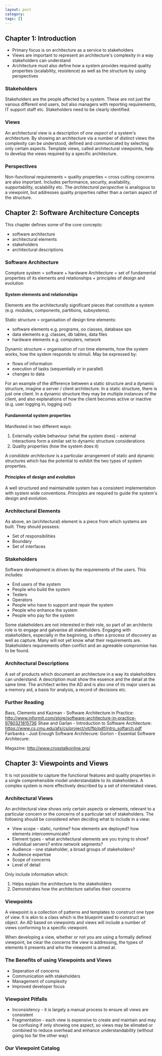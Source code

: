 ```yaml
---
layout: post
category: 
tags: []
---
```


## Chapter 1: Introduction

* Primary focus is on architecture as a service to stakeholders
* Views are important to represent an architecture's complexity in a way stakeholders can understand
* Architecture must also define how a system provides required quality properties (scalability, resistence) as well as the structure by using perspectives

### Stakeholders
Stakeholders are the people affected by a system. These are not just the various different end users, but also managers with reporting requirements, IT support staff etc.
Stakeholders need to be clearly identified.

### Views
An architectural view is a description of _one aspect_ of a system's architecture. By showing an architecture via a number of distinct views the complexity can be understood, defined and communicated by selecting only certain aspects.
Template views, called architectural viewpoints, help to develop the views required by a specific architecture.

### Perspectives
Non-functional requirements = quality properties = cross cutting concerns are also important. Includes performance, security, availability, supportability, scalability etc.
The _architectural perspective_ is analogous to a viewpoint, but addresses quality properties rather than a certain aspect of the structure.

## Chapter 2: Software Architecture Concepts

This chapter defines some of the core concepts:
* software architecture
* architectural elements
* stakeholders
* architectural descriptions

### Software Architecture

Compture system = software + hardware
Architecture = set of fundamental properties of its elements and relationships + principles of design and evolution

#### System elements and relationships

Elements are the architecturally significant pieces that constitute a system (e.g. modules, components, partitions, subsystems).

Static structure = organisation of design time elements:
* software elements e.g. programs, oo classes, database sps
* data elements e.g. classes, db tables, data files
* hardware elements e.g. computers, network

Dynamic structure = organisation of run time elements, how the system works, how the system responds to stimuli. May be expressed by:
* flows of information
* execution of tasks (sequentially or in parallel)
* changes to data

For an example of the difference between a static structure and a dynamic structure, imagine a server / client architecture. In a static structure, there is just one client. In a dynamic structure they may be multiple instances of the client, and also explanations of how the client becomes active or inactive (e.g. user logging in, logging out)

#### Fundamental system properties

Manifested in two different ways:
1. Externally visible behaviour (what the system does) - external interactions form a similar set to dynamic structure considerations
2. Quality properties (how the system does it)

A *candidate architecture* is a particular arrangement of static and dynamic structures which has the potential to exhibit the two types of system properties.

#### Principles of design and evolution

A well structured and maintainable system has a consistent implementation with system wide conventions.
*Principles* are required to guide the system's design and evolution. 

### Architectural Elements

As above, an (architectural) element  is a piece from which systems are built. They should possess:
* Set of responsibilities
* Boundary
* Set of interfaces 

### Stakeholders

Software development is driven by the requirements of the users. This includes:
* End users of the system
* People who build the system
* Testers
* Operators
* People who have to support and repair the system
* People who enhance the system
* People who pay for the system

Some stakeholders are not interested in their role, so part of an architects role is to engage and galvanise all stakeholders.
Engaging with stakeholders, especially in the beginning, is often a process of discovery as well as capture. Many will not yet know what their requirements are.
Stakeholders requirements often conflict and an agreeable compromise has to be found.

### Architectural Descriptions

A set of products which document an architecture in a way its stakeholders can understand. A description must show the essence and the detail at the same time.
The architect writes the AD and is also one of its major users as a memory aid, a basis for analysis, a record of decisions etc.

### Further Reading
Bass, Clements and Kazman - Software Architecture in Practice: <http://www.informit.com/store/software-architecture-in-practice-9780321815736>
Shaw and Garlan - Introduction to Software Architecture: <https://www.cs.cmu.edu/afs/cs/project/vit/ftp/pdf/intro_softarch.pdf>
Fairbanks - Just Enough Software Architecure:
Gorton - Essential Software Architecure: 

Magazine: <http://www.crosstalkonline.org/>

## Chapter 3: Viewpoints and Views

It is not possible to capture the functional features and quality properties in a single comprehensible model understandable to its stakeholders. 
A complex system is more effectively described by a set of interrelated views.

### Architectural Views

An architectural view shows only certain aspects or elements, relevant to a particular concern or the concerns of a particular set of stakeholders.
The following should be considered when deciding what to include in a view:
* View scope - static, runtime? how elements are deployed? how elements intercommunicate?
* Element types - what architectural elements are you trying to show? individual servers? entire network segments?
* Audience - one stakeholder, a broad groups of stakeholders?
* Audience expertise
* Scope of concerns
* Level of detail

Only include information which:
1. Helps explain the architecture to the stakeholders
2. Demonstrates how the architecture satisfies their concerns

### Viewpoints

A viewpoint is a collection of patterns and templates to construct one type of view. It is akin to a class which is the blueprint used to construct an object. An AD based on viewpoints and views will include a number of views conforming to a specific viewpoint.

When developing a view, whether or not you are using  a formally defined viewpoint, be clear the concerns the view is addressing, the types of elements it presents and who the viewpoint is aimed at.

### The Benefits of using Viewpoints and Views
* Seperation of concerns
* Communication with stakeholders
* Management of complexity
* Improved developer focus

### Viewpoint Pitfalls
* Inconsistency - it is largely a manual process to ensure all views are consistent
* Fragmentation - each view is expensive to create and maintain and may be confusing if only showing one aspect, so views may be elimated or combined to reduce overhead and enhance understandability (without going too far the other way)

### Our Viewpoint Catalog



